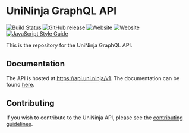 # UniNinja GraphQL API

[![Build Status](https://travis-ci.org/UniNinja/graphql-api.svg?branch=master)](https://travis-ci.org/UniNinja/graphql-api)
[![GitHub release](https://img.shields.io/github/release/UniNinja/graphql-api.svg)](https://github.com/UniNinja/graphql-api/releases)
[![Website](https://img.shields.io/website-up-down-green-red/https/api.uni.ninja.svg?label=api.uni.ninja)](https://api.uni.ninja)
[![Website](https://img.shields.io/website-up-down-green-red/https/uni.ninja.svg?label=documentation)](https://uni.ninja)
[![JavaScript Style Guide](https://img.shields.io/badge/code_style-standard-brightgreen.svg)](https://standardjs.com)

This is the repository for the UniNinja GraphQL API.

## Documentation

The API is hosted at https://api.uni.ninja/v1. The documentation can be found [here](https://uni.ninja).

## Contributing

If you wish to contribute to the UniNinja API, please see the [contributing guidelines](CONTRIBUTING.md).
